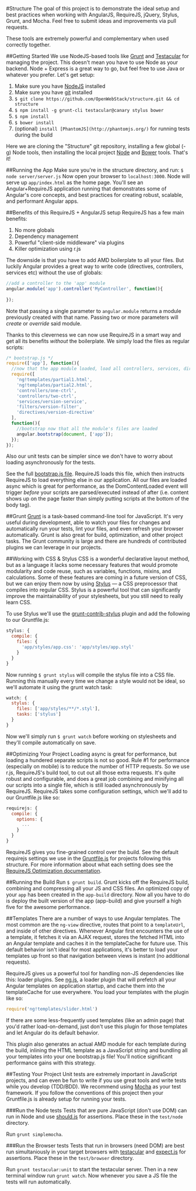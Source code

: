 #Structure
The goal of this project is to demonstrate the ideal setup and best practices when working with AngularJS, RequireJS, jQuery, Stylus, Grunt, and Mocha. Feel free to submit ideas and improvements via pull requests. 

These tools are extremely powerful and complementary when used correctly together.

##Getting Started
We use NodeJS-based tools like [Grunt](http://gruntjs.com/) and [Testacular](http://vojtajina.github.com/testacular/) for managing the project. This doesn't mean you have to use Node as your backend. Node + Express is a great way to go, but feel free to use Java or whatever you prefer. Let's get setup:

1. Make sure you have [NodeJS](http://nodejs.org/) installed
2. Make sure you have [git](http://git-scm.com/book/en/Getting-Started-Installing-Git) installed
3. `$ git clone https://github.com/OpenWebStack/structure.git && cd structure`
4. `$ npm install -g grunt-cli testacular@canary stylus bower`
5. `$ npm install`
6. `$ bower install`
7. (optional) `install [PhantomJS](http://phantomjs.org/)` for running tests during the build

Here we are cloning the "Structure" git repository, installing a few global (-g) Node tools, then installing the local project [Node](http://nodejs.org/) and [Bower](http://twitter.github.com/bower/) tools. That's it!

##Running the App
Make sure you're in the structure directory, and run:
`$ node server/server.js`
Now open your browser to `localhost:3000`. Node will serve up `app/index.html` as the home page. You'll see an Angular+RequireJS application running that demonstrates some of Angular's core concepts, and best practices for creating robust, scalable, and performant Angular apps.

##Benefits of this RequireJS + AngularJS setup
RequireJS has a few main benefits:
1. No more globals
2. Dependency management
3. Powerful "client-side middleware" via plugins
3. Killer optimization using r.js

The downside is that you have to add AMD boilerplate to all your files. But luckily Angular provides a great way to write code (directives, controllers, services etc) without the use of globals:

```js
//add a controller to the 'app' module
angular.module('app').controller('MyController', function(){
  
});
```

Note that passing a single parameter to `angular.module` returns a module previously created with that name. Passing two or more parameters will *create* or *override* said module.

Thanks to this cleverness we can now use RequireJS in a smart way and get all its benefits *without* the boilerplate. We simply load the files as regular scripts:

```js
/* bootstrap.js */
require(['app'], function(){
  //now that the app module loaded, load all controllers, services, directives, etc
  require([
    'ng!templates/partial1.html',
    'ng!templates/partial2.html',
    'controllers/one-ctrl', 
    'controllers/two-ctrl',
    'services/version-service', 
    'filters/version-filter',
    'directives/version-directive'
  ], 
  function(){
    //bootstrap now that all the module's files are loaded
    angular.bootstrap(document, ['app']);
  });
});
```

Also our unit tests can be simpler since we don't have to worry about loading asynchronously for the tests. 

See the full [bootstrap.js file](https://github.com/OpenWebStack/structure/blob/master/app/js/bootstrap.js). RequireJS loads this file, which then instructs RequireJS to load everything else in our application.
All our files are loaded async which is great for performance, as the DomContentLoaded event will trigger *before* your scripts are parsed/executed instead of after (i.e. content shows up on the page faster than simply putting scripts at the bottom of the body tag).

##Grunt
[Grunt](http://gruntjs.com/) is a task-based command-line tool for JavaScript. It's very useful during development, able to watch your files for changes and automatically run your tests, lint your files, and even refresh your browser automatically. Grunt is also great for build, optimization, and other project tasks. The Grunt community is large and there are hundreds of contributed plugins we can leverage in our projects. 

##Working with CSS & Stylus
CSS is a wonderful declarative layout method, but as a language it lacks some necessary features that would promote modularity and code reuse, such as variables, functions, mixins, and calculations. Some of these features are coming in a future version of CSS, but we can enjoy them now by using [Stylus](http://learnboost.github.com/stylus/) — a CSS preprocessor that compiles into regular CSS. Stylus is a powerful tool that can significantly improve the maintainability of your stylesheets, but you still need to really learn CSS.

To use Stylus we'll use the [grunt-contrib-stylus](https://github.com/gruntjs/grunt-contrib-stylus/) plugin and add the following to our Gruntfile.js:

```js
stylus: {
  compile: {
    files: {
      'app/styles/app.css': 'app/styles/app.styl'
    }
  }
}
```
Now running `$ grunt stylus` will compile the stylus file into a CSS file. Running this manually every time we change a style would not be ideal, so we'll automate it using the grunt watch task:

```js
watch: {
  stylus: {
    files: ['app/styles/**/*.styl'],
    tasks: ['stylus']
  }
}
```

Now we'll simply run `$ grunt watch` before working on stylesheets and they'll compile automatically on save. 

##Optimizing Your Project
Loading async is great for performance, but loading a hundered separate scripts is not so good. Rule #1 for performance (especially on mobile) is to reduce the number of HTTP requests. So we use r.js, RequireJS's build tool, to cut out all those extra requests. It's quite robust and configurable, and does a great job combining and minifying all our scripts into a single file, which is still loaded asynchronously by RequireJS. RequireJS takes some configuration settings, which we'll add to our Gruntfile.js like so:

```js
requirejs: {
  compile: {
    options: {
      ...
    }
  }
}
```

RequireJS gives you fine-grained control over the build. See the default requirejs settings we use in the [Gruntfile.js](https://github.com/OpenWebStack/structure/blob/master/Gruntfile.js) for projects following this structure. For more information about what each setting does see the [RequireJS Optimization documentation](http://requirejs.org/docs/optimization.html).

##Running the Build
Run `$ grunt build`. Grunt kicks off the RequireJS build, combining and compressing all your JS and CSS files. An optimized copy of your `app` has been created in the `app-build` directory. Now all you have to do is deploy the built version of the app (app-build) and give yourself a high five for the awesome performance.

##Templates
There are a number of ways to use Angular templates. The most common are the `ng-view` directive, routes that point to a `templateUrl`, and inside of other directives. Whenever Angular first encounters the use of a template, it fetches it via an AJAX request, stores the fetched HTML into an Angular template and caches it in the templateCache for future use. This default behavior isn't ideal for most applications, it's better to load your templates up front so that navigation between views is instant (no additional requests). 

RequireJS gives us a powerful tool for handling non-JS dependencies like this: loader plugins. See [ng.js](https://github.com/OpenWebStack/structure/blob/master/app/js/lib/ng.js), a loader plugin that will prefetch all your Angular templates on application startup, and cache them into the templateCache for use everywhere. You load your templates with the plugin like so:

```js
require('ng!templates/slider.html')
```

If there are some less-frequently used templates (like an admin page) that you'd rather load-on-demand, just don't use this plugin for those templates and let Angular do its default behavior. 

This plugin also generates an actual AMD module for each template during the build, inlining the HTML template as a JavaScript string and bundling all your templates into your one bootstrap.js file! You'll notice significant performance gains with this strategy.

##Testing Your Project
Unit tests are extremely important in JavaScript projects, and can even be fun to write if you use great tools and write tests while you develop (TDD/BDD). We recommend using [Mocha](http://visionmedia.github.com/mocha/) as your test framework. If you follow the conventions of this project then your Gruntfile.js is already setup for running your tests.

###Run the Node tests
Tests that are pure JavaScript (don't use DOM) can run in Node and use [should.js](https://github.com/visionmedia/should.js/) for assertions. Place these in the `test/node` directory.

Run `grunt simplemocha`.

###Run the Browser tests
Tests that run in browsers (need DOM) are best run simultaniously in your target browsers with [testacular](http://vojtajina.github.com/testacular/) and [expect.js](https://github.com/LearnBoost/expect.js) for assertions. Place these in the `test/browser` directory.

Run `grunt testacular:unit` to start the testacular server. Then in a new terminal window run `grunt watch`. Now whenever you save a JS file the tests will run automatically.
